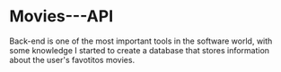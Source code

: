 # Movies---API

Back-end is one of the most important tools in the software world, with some knowledge I started to create a database that stores information about the user's favotitos movies.
